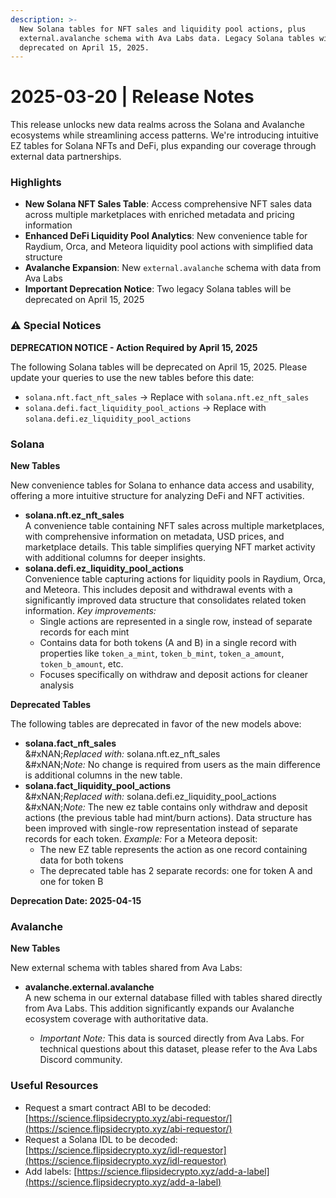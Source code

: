```yaml
---
description: >-
  New Solana tables for NFT sales and liquidity pool actions, plus
  external.avalanche schema with Ava Labs data. Legacy Solana tables will be
  deprecated on April 15, 2025.
---
```


# 2025-03-20 | Release Notes

This release unlocks new data realms across the Solana and Avalanche ecosystems while streamlining access patterns. We're introducing intuitive EZ tables for Solana NFTs and DeFi, plus expanding our coverage through external data partnerships.&#x20;

### Highlights

* **New Solana NFT Sales Table**: Access comprehensive NFT sales data across multiple marketplaces with enriched metadata and pricing information
* **Enhanced DeFi Liquidity Pool Analytics**: New convenience table for Raydium, Orca, and Meteora liquidity pool actions with simplified data structure
* **Avalanche Expansion**: New `external.avalanche` schema with data from Ava Labs
* **Important Deprecation Notice**: Two legacy Solana tables will be deprecated on April 15, 2025

### ⚠️ Special Notices

**DEPRECATION NOTICE - Action Required by April 15, 2025**

The following Solana tables will be deprecated on April 15, 2025. Please update your queries to use the new tables before this date:

* `solana.nft.fact_nft_sales` → Replace with `solana.nft.ez_nft_sales`
* `solana.defi.fact_liquidity_pool_actions` → Replace with `solana.defi.ez_liquidity_pool_actions`

### Solana

**New Tables**

New convenience tables for Solana to enhance data access and usability, offering a more intuitive structure for analyzing DeFi and NFT activities.

* **solana.nft.ez\_nft\_sales**\
  A convenience table containing NFT sales across multiple marketplaces, with comprehensive information on metadata, USD prices, and marketplace details. This table simplifies querying NFT market activity with additional columns for deeper insights.
* **solana.defi.ez\_liquidity\_pool\_actions**\
  Convenience table capturing actions for liquidity pools in Raydium, Orca, and Meteora. This includes deposit and withdrawal events with a significantly improved data structure that consolidates related token information. _Key improvements:_
  * Single actions are represented in a single row, instead of separate records for each mint
  * Contains data for both tokens (A and B) in a single record with properties like `token_a_mint`, `token_b_mint`, `token_a_amount`, `token_b_amount`, etc.
  * Focuses specifically on withdraw and deposit actions for cleaner analysis

**Deprecated Tables**

The following tables are deprecated in favor of the new models above:

* **solana.fact\_nft\_sales**\
  &#xNAN;_&#x52;eplaced with:_ solana.nft.ez\_nft\_sales\
  &#xNAN;_&#x4E;ote:_ No change is required from users as the main difference is additional columns in the new table.
* **solana.fact\_liquidity\_pool\_actions**\
  &#xNAN;_&#x52;eplaced with:_ solana.defi.ez\_liquidity\_pool\_actions\
  &#xNAN;_&#x4E;ote:_ The new ez table contains only withdraw and deposit actions (the previous table had mint/burn actions). Data structure has been improved with single-row representation instead of separate records for each token. _Example:_ For a Meteora deposit:
  * The new EZ table represents the action as one record containing data for both tokens
  * The deprecated table has 2 separate records: one for token A and one for token B

**Deprecation Date: 2025-04-15**

### Avalanche

**New Tables**

New external schema with tables shared from Ava Labs:

*   **avalanche.external.avalanche**\
    A new schema in our external database filled with tables shared directly from Ava Labs. This addition significantly expands our Avalanche ecosystem coverage with authoritative data.&#x20;

    * _Important Note:_ This data is sourced directly from Ava Labs. For technical questions about this dataset, please refer to the Ava Labs Discord community.



### Useful Resources

* Request a smart contract ABI to be decoded: [https://science.flipsidecrypto.xyz/abi-requestor/](https://science.flipsidecrypto.xyz/abi-requestor/)
* Request a Solana IDL to be decoded: [https://science.flipsidecrypto.xyz/idl-requestor](https://science.flipsidecrypto.xyz/idl-requestor)
* Add labels: [https://science.flipsidecrypto.xyz/add-a-label](https://science.flipsidecrypto.xyz/add-a-label)
